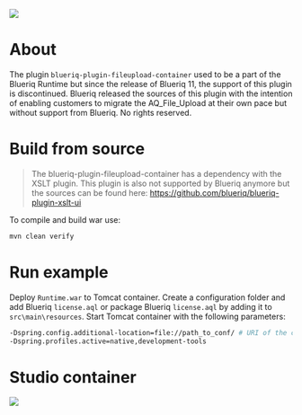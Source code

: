 [![][logo]][website] 

# About

The plugin `blueriq-plugin-fileupload-container` used to be a part of the Blueriq Runtime but since the release of Blueriq 11, the support of this plugin is discontinued. 
Blueriq released the sources of this plugin with the intention of enabling customers to migrate the AQ_File_Upload at their own pace but without support from Blueriq. No rights reserved.

# Build from source

> The blueriq-plugin-fileupload-container has a dependency with the XSLT plugin. This plugin is also
not supported by Blueriq anymore but the sources can be found here: https://github.com/blueriq/blueriq-plugin-xslt-ui

To compile and build war use:

```bash
mvn clean verify
```

# Run example

Deploy `Runtime.war` to Tomcat container. Create a configuration folder and add Blueriq `license.aql` or package Blueriq `license.aql` by adding it to `src\main\resources`.
Start Tomcat container with the following parameters:

```bash
-Dspring.config.additional-location=file://path_to_conf/ # URI of the configuration folder which contains the Blueriq license.
-Dspring.profiles.active=native,development-tools
```

# Studio container
![][singlefileupload_definition]

[singlefileupload_definition]: images/singlefileupload_containertype.jpg

[logo]: https://www.blueriq.com/wp-content/uploads/2018/07/BLUERIQ-rgb-logo-kleur-gradient-PNG-300x111.png
[website]: http://www.blueriq.com